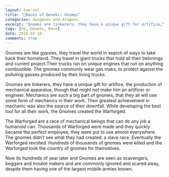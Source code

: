```yaml
---
layout: two-col
title: "🏰Races of Deneki: Gnomes"
categories: dungeons-and-dragons
excerpt: "Gnomes are tinkerers, they have a unique gift for artifice…"
tags: [5e, Deneki, Race]
date: 2016-02-10
comments: true
---
```


Gnomes are like gypsies, they travel the world in search of ways to take back their homeland.
They travel in giant trucks that hold all their belonings and current project.Their trucks run on unique engines that run on anything combustible. The gnomes commonly wear gas maks, to protect against the polluting gasses produced by their living trucks.

Gnomes are tinkerers, they have a unique gift for artifice, the production of mechanical apparatus, though that might not make him an artificer or engineer. Mechanics are such a big part of gnomes, that they all will use some form of mechanics in their work. Their greatest achievement in mechanic was also the source of their downfall. While developing the best tool for all their work, the Gnomes created the Warforged.

The Warforged are a race of mechanical beings that can do any job a humanoid can. Thousands of Warforged were made and they quickly became the perfect employee, they were put to use almost everywhere. The gnomes didn’t see what they had created: a slave race. Eventually the Warforged revolted. Hundreds of thousands of gnomes were killed and the Warforged took the country of gnomes for themselves.

Now its hundreds of year later and Gnomes are seen as scavengers, beggars and trouble makers and are commonly ignored and scared away, despite them having one of the largest mobile armies known.
